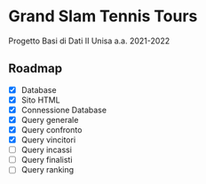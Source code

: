 # Grand Slam Tennis Tours
Progetto Basi di Dati II Unisa a.a. 2021-2022


## Roadmap

- [x] Database
- [x] Sito HTML
- [x] Connessione Database
- [x] Query generale
- [x] Query confronto
- [x] Query vincitori
- [ ] Query incassi
- [ ] Query finalisti
- [ ] Query ranking